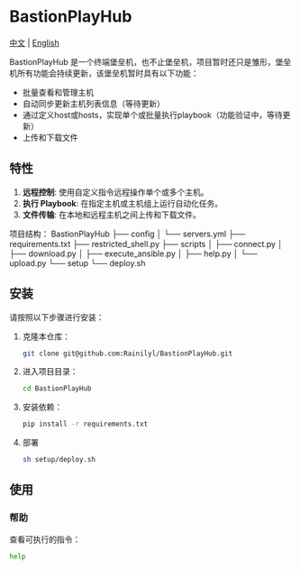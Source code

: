 # BastionPlayHub

[中文](README.md) | [English](README.en.md)

BastionPlayHub 是一个终端堡垒机，也不止堡垒机，项目暂时还只是雏形，堡垒机所有功能会持续更新，该堡垒机暂时具有以下功能：

- 批量查看和管理主机
- 自动同步更新主机列表信息（等待更新）
- 通过定义host或hosts，实现单个或批量执行playbook（功能验证中，等待更新）
- 上传和下载文件

## 特性

1. **远程控制**: 使用自定义指令远程操作单个或多个主机。
2. **执行 Playbook**: 在指定主机或主机组上运行自动化任务。
3. **文件传输**: 在本地和远程主机之间上传和下载文件。




项目结构：
BastionPlayHub
├── config
│   └── servers.yml
├── requirements.txt
├── restricted_shell.py
├── scripts
│   ├── connect.py
│   ├── download.py
│   ├── execute_ansible.py
│   ├── help.py
│   └── upload.py
└── setup
    └── deploy.sh

## 安装

请按照以下步骤进行安装：

1. 克隆本仓库：
    ```bash
    git clone git@github.com:Rainilyl/BastionPlayHub.git
    ```
2. 进入项目目录：
    ```bash
    cd BastionPlayHub
    ```
3. 安装依赖：
    ```bash
    pip install -r requirements.txt
    ```

4. 部署
    ```bash
    sh setup/deploy.sh
    ```


## 使用

### 帮助

查看可执行的指令：

```bash
help

